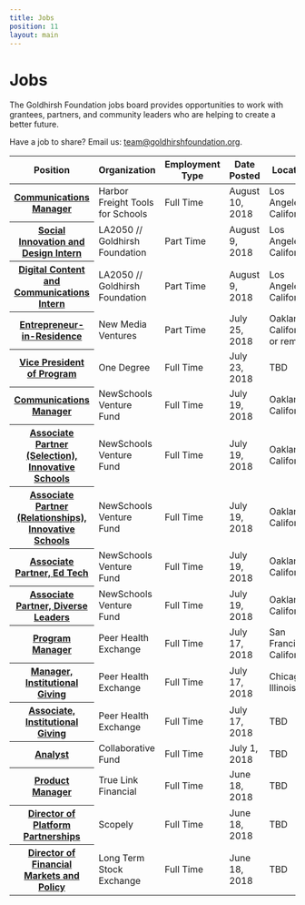```yaml
---
title: Jobs
position: 11
layout: main
---
```


Jobs
===========

The Goldhirsh Foundation jobs board provides opportunities to work with grantees, partners, and community leaders who are helping to create a better future.

Have a job to share? Email us: [team@goldhirshfoundation.org](mailto:team@goldhirshfoundation.org).


<table>
<tr>
  <th scope="col">Position</th>
  <th scope="col">Organization</th>
  <th scope="col">Employment Type</th>
  <th scope="col">Date Posted</th>
  <th scope="col">Location</th>
</tr>
<tbody>

<tr>
  <th scope="row"><a href="https://la2050.org/jobs/1475">Communications Manager</a></th>
  <td>Harbor Freight Tools for Schools</td>
  <td>Full Time</td>
  <td>August 10, 2018</td>
  <td>Los Angeles, California</td>
</tr>
<tr>
  <th scope="row"><a href="https://la2050.org/jobs/1473">Social Innovation and Design Intern</a></th>
  <td>LA2050 // Goldhirsh Foundation</td>
  <td>Part Time</td>
  <td>August 9, 2018</td>
  <td>Los Angeles, California</td>
</tr>
<tr>
  <th scope="row"><a href="https://la2050.org/jobs/1474">Digital Content and Communications Intern</a></th>
  <td>LA2050 // Goldhirsh Foundation</td>
  <td>Part Time</td>
  <td>August 9, 2018</td>
  <td>Los Angeles, California</td>
</tr>
<tr>
  <th scope="row"><a href="https://docs.google.com/document/d/1cncFvhRgKHUqxdvnSiqv7B-ihHEQq0mr2zlrpmqnGqA/edit">Entrepreneur-in-Residence</a></th>
  <td>New Media Ventures</td>
  <td>Part Time</td>
  <td>July 25, 2018</td>
  <td>Oakland, California or remote</td>
</tr>
<tr>
  <th scope="row"><a href="https://www.1degree.org/about/join/vp-of-program/?p=BL-OPN-ALL-NL61-2017-JUL-26-LAPress">Vice President of Program</a></th>
  <td>One Degree</td>
  <td>Full Time</td>
  <td>July 23, 2018</td>
  <td>TBD</td>
</tr>
<tr>
  <th scope="row"><a href="https://newschools.theresumator.com/apply/jobs/details/uuQUVGEjLP?">Communications Manager</a></th>
  <td>NewSchools Venture Fund</td>
  <td>Full Time</td>
  <td>July 19, 2018</td>
  <td>Oakland, California</td>
</tr>
<tr>
  <th scope="row"><a href="https://newschools.theresumator.com/apply/jobs/details/XjimmhRQEm?">Associate Partner (Selection), Innovative Schools</a></th>
  <td>NewSchools Venture Fund</td>
  <td>Full Time</td>
  <td>July 19, 2018</td>
  <td>Oakland, California</td>
</tr>
<tr>
  <th scope="row"><a href="https://newschools.theresumator.com/apply/jobs/details/7Er2otIS5V?">Associate Partner (Relationships), Innovative Schools</a></th>
  <td>NewSchools Venture Fund</td>
  <td>Full Time</td>
  <td>July 19, 2018</td>
  <td>Oakland, California</td>
</tr>
<tr>
  <th scope="row"><a href="https://newschools.theresumator.com/apply/jobs/details/WhvYPvQtlo?">Associate Partner, Ed Tech</a></th>
  <td>NewSchools Venture Fund</td>
  <td>Full Time</td>
  <td>July 19, 2018</td>
  <td>Oakland, California</td>
</tr>
<tr>
  <th scope="row"><a href="https://newschools.theresumator.com/apply/jobs/details/XBQzoTNmm9?">Associate Partner, Diverse Leaders</a></th>
  <td>NewSchools Venture Fund</td>
  <td>Full Time</td>
  <td>July 19, 2018</td>
  <td>Oakland, California</td>
</tr>
<tr>
  <th scope="row"><a href="https://phe.bamboohr.com/jobs/view.php?id=60">Program Manager</a></th>
  <td>Peer Health Exchange</td>
  <td>Full Time</td>
  <td>July 17, 2018</td>
  <td>San Francisco, California</td>
</tr>
<tr>
  <th scope="row"><a href="https://phe.bamboohr.com/jobs/view.php?id=64">Manager, Institutional Giving</a></th>
  <td>Peer Health Exchange</td>
  <td>Full Time</td>
  <td>July 17, 2018</td>
  <td>Chicago, Illinois</td>
</tr>
<tr>
  <th scope="row"><a href="https://phe.bamboohr.com/jobs/view.php?id=61">Associate, Institutional Giving</a></th>
  <td>Peer Health Exchange</td>
  <td>Full Time</td>
  <td>July 17, 2018</td>
  <td>TBD</td>
</tr>
<tr>
  <th scope="row"><a href="http://www.collaborativefund.com/blog/calling-others-to-join-collaborative-fund/">Analyst</a></th>
  <td>Collaborative Fund</td>
  <td>Full Time</td>
  <td>July 1, 2018</td>
  <td>TBD</td>
</tr>
<tr>
  <th scope="row"><a href="https://www.truelinkfinancial.com/career/product-manager-2">Product Manager</a></th>
  <td>True Link Financial</td>
  <td>Full Time</td>
  <td>June 18, 2018</td>
  <td>TBD</td>
</tr>
<tr>
  <th scope="row"><a href="https://scopely.com/join-us/">Director of Platform Partnerships</a></th>
  <td>Scopely</td>
  <td>Full Time</td>
  <td>June 18, 2018</td>
  <td>TBD</td>
</tr>
<tr>
  <th scope="row"><a href="https://ltse.com/careers">Director of Financial Markets and Policy</a></th>
  <td>Long Term Stock Exchange</td>
  <td>Full Time</td>
  <td>June 18, 2018</td>
  <td>TBD</td>
</tr>

</tbody>
</table>

